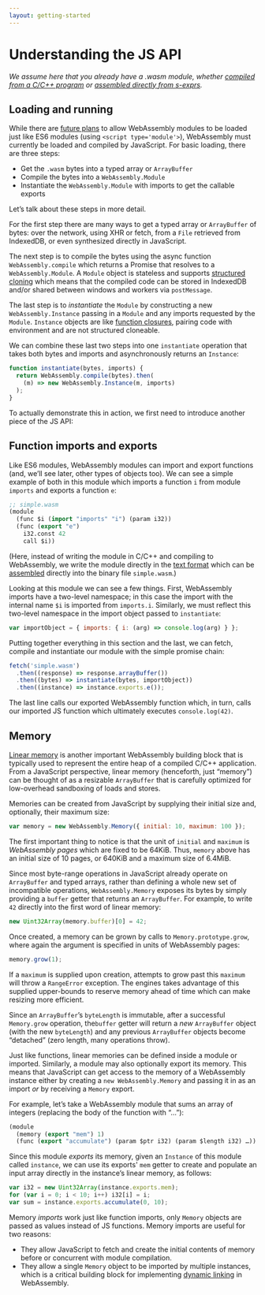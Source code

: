```yaml
---
layout: getting-started
---
```


# Understanding the JS API

_We assume here that you already have a .wasm module, whether
[compiled from a C/C++ program](/getting-started/developers-guide/) or
[assembled directly from s-exprs](/getting-started/advanced-tools/#wabt-the-webassembly-binary-toolkit)._

## Loading and running

While there are [future plans](/docs/future-features/) to allow WebAssembly
modules to be loaded just like ES6 modules (using `<script type='module'>`),
WebAssembly must currently be loaded and compiled by JavaScript. For basic
loading, there are three steps:

- Get the `.wasm` bytes into a typed array or `ArrayBuffer`
- Compile the bytes into a `WebAssembly.Module`
- Instantiate the `WebAssembly.Module` with imports to get the callable exports

Let’s talk about these steps in more detail.

For the first step there are many ways to get a typed array or `ArrayBuffer` of
bytes: over the network, using XHR or fetch, from a `File` retrieved from
IndexedDB, or even synthesized directly in JavaScript.

The next step is to compile the bytes using the async function
`WebAssembly.compile` which returns a Promise that resolves to a
`WebAssembly.Module`. A `Module` object is stateless and supports
[structured cloning](https://developer.mozilla.org/en-US/docs/Web/API/Web_Workers_API/Structured_clone_algorithm)
which means that the compiled code can be stored in IndexedDB and/or shared
between windows and workers via `postMessage`.

The last step is to _instantiate_ the `Module` by constructing a new
`WebAssembly.Instance` passing in a `Module` and any imports requested by the
`Module`. `Instance` objects are like
[function closures](<https://en.wikipedia.org/wiki/Closure_(computer_programming)>),
pairing code with environment and are not structured cloneable.

We can combine these last two steps into one `instantiate` operation that takes
both bytes and imports and asynchronously returns an `Instance`:

```js
function instantiate(bytes, imports) {
  return WebAssembly.compile(bytes).then(
    (m) => new WebAssembly.Instance(m, imports)
  );
}
```

To actually demonstrate this in action, we first need to introduce another piece
of the JS API:

## Function imports and exports

Like ES6 modules, WebAssembly modules can import and export functions (and,
we’ll see later, other types of objects too). We can see a simple example of
both in this module which imports a function `i` from module `imports` and
exports a function `e`:

```lisp
;; simple.wasm
(module
  (func $i (import "imports" "i") (param i32))
  (func (export "e")
    i32.const 42
    call $i))
```

(Here, instead of writing the module in C/C++ and compiling to WebAssembly, we
write the module directly in the [text format](/docs/text-format/) which can be
[assembled](/getting-started/advanced-tools/#wabt-the-webassembly-binary-toolkit)
directly into the binary file `simple.wasm`.)

Looking at this module we can see a few things. First, WebAssembly imports have
a two-level namespace; in this case the import with the internal name `$i` is
imported from `imports.i`. Similarly, we must reflect this two-level namespace
in the import object passed to `instantiate`:

```js
var importObject = { imports: { i: (arg) => console.log(arg) } };
```

Putting together everything in this section and the last, we can fetch, compile
and instantiate our module with the simple promise chain:

```js
fetch('simple.wasm')
  .then((response) => response.arrayBuffer())
  .then((bytes) => instantiate(bytes, importObject))
  .then((instance) => instance.exports.e());
```

The last line calls our exported WebAssembly function which, in turn, calls our
imported JS function which ultimately executes `console.log(42)`.

## Memory

[Linear memory](/docs/semantics/#linear-memory) is another important WebAssembly
building block that is typically used to represent the entire heap of a compiled
C/C++ application. From a JavaScript perspective, linear memory (henceforth,
just “memory”) can be thought of as a resizable `ArrayBuffer` that is carefully
optimized for low-overhead sandboxing of loads and stores.

Memories can be created from JavaScript by supplying their initial size and,
optionally, their maximum size:

```js
var memory = new WebAssembly.Memory({ initial: 10, maximum: 100 });
```

The first important thing to notice is that the unit of `initial` and `maximum`
is _WebAssembly pages_ which are fixed to be 64KiB. Thus, `memory` above has an
initial size of 10 pages, or 640KiB and a maximum size of 6.4MiB.

Since most byte-range operations in JavaScript already operate on `ArrayBuffer`
and typed arrays, rather than defining a whole new set of incompatible
operations, `WebAssembly.Memory` exposes its bytes by simply providing a
`buffer` getter that returns an `ArrayBuffer`. For example, to write `42`
directly into the first word of linear memory:

```js
new Uint32Array(memory.buffer)[0] = 42;
```

Once created, a memory can be grown by calls to `Memory.prototype.grow`, where
again the argument is specified in units of WebAssembly pages:

```js
memory.grow(1);
```

If a `maximum` is supplied upon creation, attempts to grow past this `maximum`
will throw a `RangeError` exception. The engines takes advantage of this
supplied upper-bounds to reserve memory ahead of time which can make resizing
more efficient.

Since an `ArrayBuffer`’s `byteLength` is immutable, after a successful
`Memory.grow` operation, the`buffer` getter will return a _new_ `ArrayBuffer`
object (with the new `byteLength`) and any previous `ArrayBuffer` objects become
“detached” (zero length, many operations throw).

Just like functions, linear memories can be defined inside a module or imported.
Similarly, a module may also optionally export its memory. This means that
JavaScript can get access to the memory of a WebAssembly instance either by
creating a `new WebAssembly.Memory` and passing it in as an import _or_ by
receiving a `Memory` export.

For example, let’s take a WebAssembly module that sums an array of integers
(replacing the body of the function with “...”):

```lisp
(module
  (memory (export "mem") 1)
  (func (export "accumulate") (param $ptr i32) (param $length i32) …))
```

Since this module _exports_ its memory, given an `Instance` of this module
called `instance`, we can use its exports' `mem` getter to create and populate
an input array directly in the instance’s linear memory, as follows:

```js
var i32 = new Uint32Array(instance.exports.mem);
for (var i = 0; i < 10; i++) i32[i] = i;
var sum = instance.exports.accumulate(0, 10);
```

Memory _imports_ work just like function imports, only `Memory` objects are
passed as values instead of JS functions. Memory imports are useful for two
reasons:

- They allow JavaScript to fetch and create the initial contents of memory
  before or concurrent with module compilation.
- They allow a single `Memory` object to be imported by multiple instances,
  which is a critical building block for implementing
  [dynamic linking](/docs/dynamic-linking) in WebAssembly.
